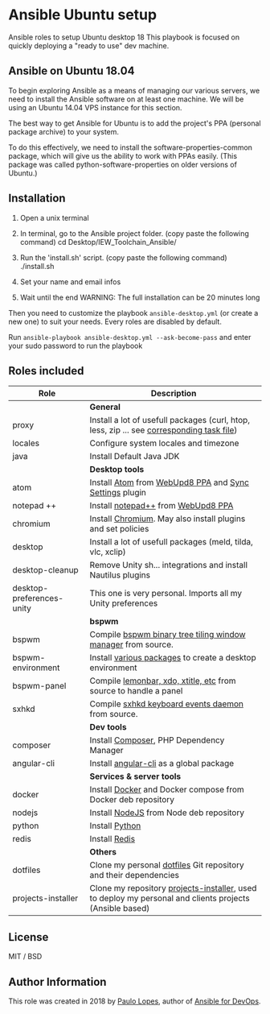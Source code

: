 # Ansible Ubuntu setup
Ansible roles to setup Ubuntu desktop 18 This playbook is focused on quickly deploying a "ready to use" dev machine.


## Ansible on Ubuntu 18.04

To begin exploring Ansible as a means of managing our various servers, we need to install the Ansible software on at least one machine. We will be using an Ubuntu 14.04 VPS instance for this section.

The best way to get Ansible for Ubuntu is to add the project's PPA (personal package archive) to your system.

To do this effectively, we need to install the software-properties-common package, which will give us the ability to work with PPAs easily. (This package was called python-software-properties on older versions of Ubuntu.)


## Installation

1) Open a unix terminal

2) In terminal, go to the Ansible project folder. (copy paste the following command)
	cd Desktop/IEW_Toolchain_Ansible/

3) Run the 'install.sh' script. (copy paste the following command)
	./install.sh

4) Set your name and email infos


5) Wait until the end 
   WARNING: The full installation can be 20 minutes long

Then you need to customize the playbook `ansible-desktop.yml` (or create a new one) to suit your needs. Every roles are disabled by default.

Run `ansible-playbook ansible-desktop.yml --ask-become-pass` and enter your sudo password to run the playbook

## Roles included


| Role                     | Description                                                                                                                                                                                                                                                                                                                           |
| ------------------------ | ------------------------------------------------------------------------------------------------------------------------------------------------------------------------------------------------------------------------------------------------------------------------------------------------------------------------------------- |
| | **General** |
| proxy                   | Install a lot of usefull packages (curl, htop, less, zip ... see [corresponding task file](https://github.com/Benoth/ansible-ubuntu/blob/master/roles/common/tasks/main.yml))                                                                                                                                                         |
| locales                  | Configure system locales and timezone                                                                                                                                                                                                                                                                                                 |
| java                     | Install Default Java JDK                                                                                                                                                                                                                                                                                                              |
| | **Desktop tools** |
| atom                     | Install [Atom](https://atom.io/) from [WebUpd8 PPA](https://launchpad.net/~webupd8team/+archive/ubuntu/atom) and [Sync Settings](https://atom.io/packages/sync-settings) plugin                                                                                                                                                       |
| notepad ++               | Install [notepad++](https://notepad-plus-plus.org/) from [WebUpd8 PPA](https://notepad-plus-plus.org/download/v7.5.8.html)                                                                                                                                                       |
| chromium                 | Install [Chromium](https://www.chromium.org/). May also install plugins and set policies                                                                                                                                                                                                                                              |
| desktop                  | Install a lot of usefull packages (meld, tilda, vlc, xclip)                                                                                                                                                                                                                                                                           |
| desktop-cleanup          | Remove Unity sh... integrations and install Nautilus plugins                                                                                                                                                                                                                                                                          |
| desktop-preferences-unity | This one is very personal. Imports all my Unity preferences                                                                                                                                                                                                                                                                          |                                                                                                                                                                                                                                                        |
| | **bspwm** |
| bspwm                    | Compile [bspwm binary tree tiling window manager](https://github.com/baskerville/bspwm) from source.                                                                                                                                                                                                                                  |
| bspwm-environment        | Install [various packages](https://github.com/Benoth/ansible-ubuntu/blob/master/roles/bspwm-environment/tasks/main.yml) to create a desktop environment                                                                                                                                                                               |
| bspwm-panel              | Compile [lemonbar, xdo, xtitle, etc](https://github.com/Benoth/ansible-ubuntu/blob/master/roles/bspwm-panel/tasks/main.yml) from source to handle a panel                                                                                                                                                                             |
| sxhkd                    | Compile [sxhkd keyboard events daemon](https://github.com/baskerville/sxhkd) from source.                                                                                                                                                                                                                                             |
| | **Dev tools** |
| composer                 | Install [Composer](https://getcomposer.org/), PHP Dependency Manager                                                                                                                                                                                                                                                                  |
| angular-cli                  | Install [angular-cli](https://cli.angular.io/) as a global package                                                                                                                                                                                                                                                      |
| | **Services & server tools** |
| docker                   | Install [Docker](https://www.docker.com/) and Docker compose from Docker deb repository                                                                                                                                                                                                                                               |
| nodejs                   | Install [NodeJS](https://nodejs.org/en/) from Node deb repository                                                                                                                                                                                                                                                                     |
| python                   | Install [Python](https://www.python.org/)                                                                                                                                                                                                                                                                                             |
| redis                    | Install [Redis](http://redis.io/)                                                                                                                                                                                                                                                                                                     |
| | **Others** |
| dotfiles                 | Clone my personal [dotfiles](https://github.com/Benoth/dotfiles) Git repository and their dependencies                                                                                                                                                                                                                                |
| projects-installer       | Clone my repository [projects-installer](https://github.com/Benoth/projects-installer), used to deploy my personal and clients projects (Ansible based)                                                                                                                                                                               |



## License

MIT / BSD

## Author Information

This role was created in 2018 by [Paulo Lopes](www.bit.admin.ch), author of [Ansible for DevOps](https://www.ansiblefordevops.com/).
